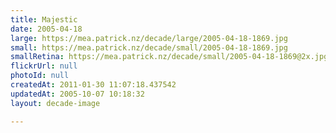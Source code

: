 ```yaml
---
title: Majestic
date: 2005-04-18
large: https://mea.patrick.nz/decade/large/2005-04-18-1869.jpg
small: https://mea.patrick.nz/decade/small/2005-04-18-1869.jpg
smallRetina: https://mea.patrick.nz/decade/small/2005-04-18-1869@2x.jpg
flickrUrl: null
photoId: null
createdAt: 2011-01-30 11:07:18.437542
updatedAt: 2005-10-07 10:18:32
layout: decade-image

---
```


